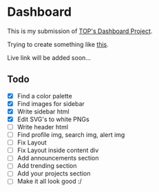 # Dashboard
This is my submission of [TOP's Dashboard Project](https://www.theodinproject.com/lessons/node-path-intermediate-html-and-css-admin-dashboard).

Trying to create something like [this](https://cdn.statically.io/gh/TheOdinProject/curriculum/43cc6ab69fdfbef40d431a65677d2144668930ac/intermediate_html_css/grid/project_admin_dashboard/imgs/dashboard-project.png).

Live link will be added soon...

## Todo
- [x] Find a color palette
- [x] Find images for sidebar
- [x] Write sidebar html
- [x] Edit SVG's to white PNGs
- [ ] Write header html
- [ ] Find profile img, search img, alert img
- [ ] Fix Layout
- [ ] Fix Layout inside content div
- [ ] Add announcements section
- [ ] Add trending section
- [ ] Add your projects section
- [ ] Make it all look good :/